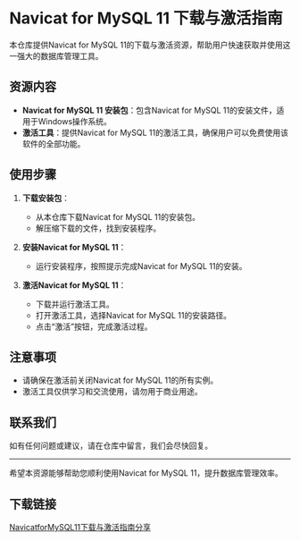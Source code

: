 # Navicat for MySQL 11 下载与激活指南

本仓库提供Navicat for MySQL 11的下载与激活资源，帮助用户快速获取并使用这一强大的数据库管理工具。

## 资源内容

- **Navicat for MySQL 11 安装包**：包含Navicat for MySQL 11的安装文件，适用于Windows操作系统。
- **激活工具**：提供Navicat for MySQL 11的激活工具，确保用户可以免费使用该软件的全部功能。

## 使用步骤

1. **下载安装包**：
   - 从本仓库下载Navicat for MySQL 11的安装包。
   - 解压缩下载的文件，找到安装程序。

2. **安装Navicat for MySQL 11**：
   - 运行安装程序，按照提示完成Navicat for MySQL 11的安装。

3. **激活Navicat for MySQL 11**：
   - 下载并运行激活工具。
   - 打开激活工具，选择Navicat for MySQL 11的安装路径。
   - 点击“激活”按钮，完成激活过程。

## 注意事项

- 请确保在激活前关闭Navicat for MySQL 11的所有实例。
- 激活工具仅供学习和交流使用，请勿用于商业用途。

## 联系我们

如有任何问题或建议，请在仓库中留言，我们会尽快回复。

---

希望本资源能够帮助您顺利使用Navicat for MySQL 11，提升数据库管理效率。

## 下载链接

[NavicatforMySQL11下载与激活指南分享](https://pan.quark.cn/s/4ff2a7553015)